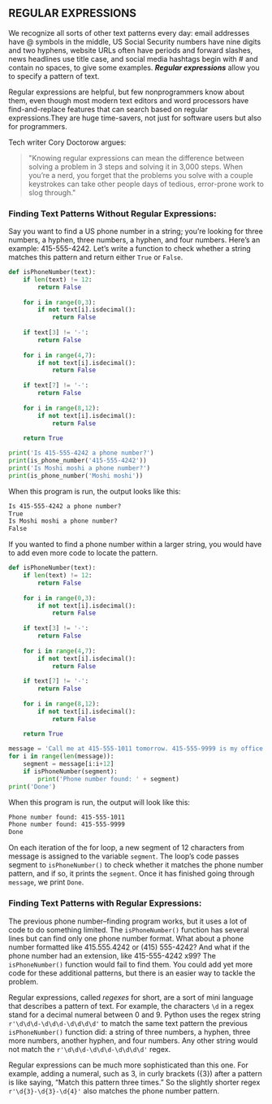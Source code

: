 ## REGULAR EXPRESSIONS
We recognize all sorts of other text patterns every day: email addresses have @ symbols in the middle, US Social Security numbers have nine digits and two hyphens, website URLs often have periods and forward slashes, news headlines use title case, and social media hashtags begin with # and contain no spaces, to give some examples. ***Regular expressions*** allow you to specify a pattern of text.  

Regular expressions are helpful, but few nonprogrammers know about them, even though most modern text editors and word processors have find-and-replace features that can search based on regular expressions.They are huge time-savers, not just for software users but also for programmers.

Tech writer Cory Doctorow argues:  
> "Knowing regular expressions can mean the difference between solving a problem in 3 steps and solving it in 3,000 steps. When you’re a nerd, you forget that the problems you solve with a couple keystrokes can take other people days of tedious, error-prone work to slog through."

### Finding Text Patterns Without Regular Expressions:
Say you want to find a US phone number in a string; you’re looking for three numbers, a hyphen, three numbers, a hyphen, and four numbers. Here’s an example: 415-555-4242.
Let’s write a function to check whether a string matches this pattern and return either `True` or `False`.
```python
def isPhoneNumber(text):
    if len(text) != 12:
        return False
    
    for i in range(0,3):
        if not text[i].isdecimal():
            return False
        
    if text[3] != '-':
        return False
    
    for i in range(4,7):
        if not text[i].isdecimal():
            return False
        
    if text[7] != '-':
        return False
    
    for i in range(8,12):
        if not text[i].isdecimal():
            return False
        
    return True

print('Is 415-555-4242 a phone number?')
print(is_phone_number('415-555-4242'))
print('Is Moshi moshi a phone number?')
print(is_phone_number('Moshi moshi'))
```
When this program is run, the output looks like this:
```txt
Is 415-555-4242 a phone number?
True
Is Moshi moshi a phone number?
False
```
If you wanted to find a phone number within a larger string, you would have to add even more code to locate the pattern.
```python
def isPhoneNumber(text):
    if len(text) != 12:
        return False
    
    for i in range(0,3):
        if not text[i].isdecimal():
            return False
        
    if text[3] != '-':
        return False
    
    for i in range(4,7):
        if not text[i].isdecimal():
            return False
        
    if text[7] != '-':
        return False
    
    for i in range(8,12):
        if not text[i].isdecimal():
            return False
        
    return True

message = 'Call me at 415-555-1011 tomorrow. 415-555-9999 is my office.'
for i in range(len(message)):
    segment = message[i:i+12]
    if isPhoneNumber(segment):
        print('Phone number found: ' + segment)
print('Done')
```
When this program is run, the output will look like this:
```txt
Phone number found: 415-555-1011
Phone number found: 415-555-9999
Done
```
On each iteration of the for loop, a new segment of 12 characters from message is assigned to the variable `segment`. The loop’s code passes segment to `isPhoneNumber()` to check whether it matches the phone number pattern, and if so, it prints the `segment`. Once it has finished going through `message`, we print `Done`.

### Finding Text Patterns with Regular Expressions:
The previous phone number–finding program works, but it uses a lot of code to do something limited. The `isPhoneNumber()` function has several lines but can find only one phone number format. What about a phone number formatted like 415.555.4242 or (415) 555-4242? And what if the phone number had an extension, like 415-555-4242 x99? The `isPhoneNumber()` function would fail to find them. You could add yet more code for these additional patterns, but there is an easier way to tackle the problem.  

Regular expressions, called *regexes* for short, are a sort of mini language that describes a pattern of text. For example, the characters `\d` in a regex stand for a decimal numeral between 0 and 9. Python uses the regex string `r'\d\d\d-\d\d\d-\d\d\d\d'` to match the same text pattern the previous `isPhoneNumber()` function did: a string of three numbers, a hyphen, three more numbers, another hyphen, and four numbers. Any other string would not match the `r'\d\d\d-\d\d\d-\d\d\d\d'` regex.  

Regular expressions can be much more sophisticated than this one. For example, adding a numeral, such as 3, in curly brackets ({3}) after a pattern is like saying, “Match this pattern three times.” So the slightly shorter regex `r'\d{3}-\d{3}-\d{4}'` also matches the phone number pattern.
